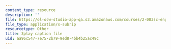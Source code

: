 ```yaml
---
content_type: resource
description: ''
file: https://ol-ocw-studio-app-qa.s3.amazonaws.com/courses/2-003sc-engineering-dynamics-fall-2011/aa96c5477e752b799ed84bb4b25ac49c_osyKjTQuwlk.srt
file_type: application/x-subrip
resourcetype: Other
title: 3play caption file
uid: aa96c547-7e75-2b79-9ed8-4bb4b25ac49c
---
```

